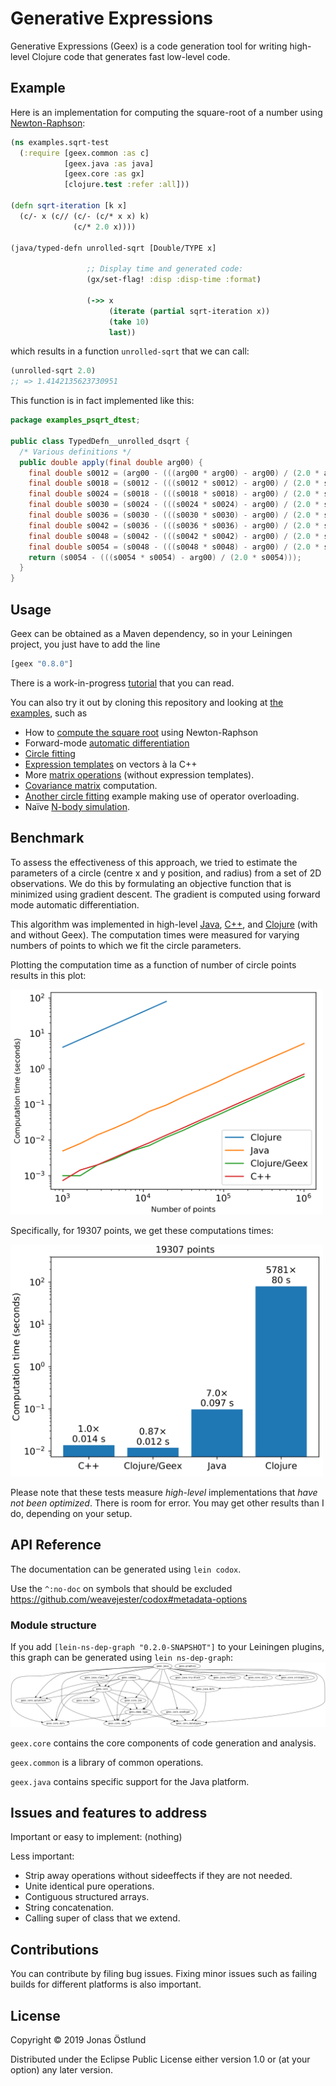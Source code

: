 # Generative Expressions

Generative Expressions (Geex) is a code generation tool for writing high-level Clojure code that generates fast low-level code.

## Example

Here is an implementation for computing the square-root of a number using [Newton-Raphson](https://en.wikipedia.org/wiki/Newton%27s_method):
```clj
(ns examples.sqrt-test
  (:require [geex.common :as c]
            [geex.java :as java]
            [geex.core :as gx]
            [clojure.test :refer :all]))

(defn sqrt-iteration [k x]
  (c/- x (c// (c/- (c/* x x) k)
              (c/* 2.0 x))))

(java/typed-defn unrolled-sqrt [Double/TYPE x]

                 ;; Display time and generated code:
                 (gx/set-flag! :disp :disp-time :format)
                 
                 (->> x
                      (iterate (partial sqrt-iteration x))
                      (take 10)
                      last))
```
which results in a function ```unrolled-sqrt``` that we can call:
```clj
(unrolled-sqrt 2.0)
;; => 1.4142135623730951
```

This function is in fact implemented like this:
```java
package examples_psqrt_dtest;

public class TypedDefn__unrolled_dsqrt {
  /* Various definitions */
  public double apply(final double arg00) {
    final double s0012 = (arg00 - (((arg00 * arg00) - arg00) / (2.0 * arg00)));
    final double s0018 = (s0012 - (((s0012 * s0012) - arg00) / (2.0 * s0012)));
    final double s0024 = (s0018 - (((s0018 * s0018) - arg00) / (2.0 * s0018)));
    final double s0030 = (s0024 - (((s0024 * s0024) - arg00) / (2.0 * s0024)));
    final double s0036 = (s0030 - (((s0030 * s0030) - arg00) / (2.0 * s0030)));
    final double s0042 = (s0036 - (((s0036 * s0036) - arg00) / (2.0 * s0036)));
    final double s0048 = (s0042 - (((s0042 * s0042) - arg00) / (2.0 * s0042)));
    final double s0054 = (s0048 - (((s0048 * s0048) - arg00) / (2.0 * s0048)));
    return (s0054 - (((s0054 * s0054) - arg00) / (2.0 * s0054)));
  }
}
```

## Usage

Geex can be obtained as a Maven dependency, so in your Leiningen project, you just have to add the line
```clj
[geex "0.8.0"]
```

There is a work-in-progress [tutorial](tutorial/core.md) that you can read.

You can also try it out by cloning this repository and looking at [the examples](test/examples), such as 
  * How to [compute the square root](test/examples/sqrt_test.clj) using Newton-Raphson
  * Forward-mode [automatic differentiation](test/examples/ad_test.clj)
  * [Circle fitting](test/examples/circle_fit_test.clj)
  * [Expression templates](test/examples/expr_templates_test.clj) on vectors à la C++
  * More [matrix operations](test/examples/matrix_test.clj) (without expression templates).
  * [Covariance matrix](test/examples/covariance_test.clj) computation.
  * [Another circle fitting](test/examples/cljd_circle_test.clj) example making use of operator overloading.
  * Naïve [N-body simulation](test/examples/nbody_test.clj).

## Benchmark

To assess the effectiveness of this approach, we tried to estimate the parameters of a circle (centre x and y position, and radius) from a set of 2D observations. We do this by formulating an objective function that is minimized using gradient descent. The gradient is computed using forward mode automatic differentiation.

This algorithm was implemented in high-level [Java](https://github.com/jonasseglare/cljd2019/blob/master/srcjava/cljd/CircleOpt.java), [C++](https://github.com/jonasseglare/cljd2019/blob/master/cpp/circleopt.cpp), and [Clojure](https://github.com/jonasseglare/cljd2019/blob/master/src/cljd/circle.clj) (with and without Geex). The computation times were measured for varying numbers of points to which we fit the circle parameters.

Plotting the computation time as a function of number of circle points results in this plot:

<img src="circlelines.png" width="500">


Specifically, for 19307 points, we get these computations times:

<img src="circlebars.png" width="500">

Please note that these tests measure *high-level* implementations that *have not been optimized*. There is room for error. You may get other results than I do, depending on your setup.

## API Reference

The documentation can be generated using ```lein codox```.

Use the ```^:no-doc``` on symbols that should be excluded
https://github.com/weavejester/codox#metadata-options

### Module structure
If you add ```[lein-ns-dep-graph "0.2.0-SNAPSHOT"]``` to your Leiningen plugins, this graph can be generated using ```lein ns-dep-graph```:
![Module graph](ns-dep-graph.png)

```geex.core``` contains the core components of code generation and analysis.

```geex.common``` is a library of common operations.

```geex.java``` contains specific support for the Java platform.

## Issues and features to address

Important or easy to implement:
  (nothing)

Less important:
 * Strip away operations without sideeffects if they are not needed.
 * Unite identical pure operations.
 * Contiguous structured arrays.
 * String concatenation.
 * Calling super of class that we extend.

## Contributions

You can contribute by filing bug issues. Fixing minor issues such as failing builds for different platforms is also important.

## License

Copyright © 2019 Jonas Östlund

Distributed under the Eclipse Public License either version 1.0 or (at
your option) any later version.
